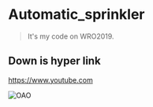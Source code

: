 # Automatic_sprinkler
>It's my code on WRO2019.

## Down is hyper link

<https://www.youtube.com>

![OAO](https://www.google.com/imgres?imgurl=https%3A%2F%2Flookaside.fbsbx.com%2Flookaside%2Fcrawler%2Fmedia%2F%3Fmedia_id%3D133932044032036&imgrefurl=https%3A%2F%2Fzh-tw.facebook.com%2Fpages%2Fcategory%2FMusician-Band%2FOAO.Techno%2Fposts%2F&docid=KHqDILnGO4AoHM&tbnid=fEhw9WPYtgPYZM%3A&vet=10ahUKEwjejdOxrp7lAhVO05QKHdE2CNAQMwg_KAAwAA..i&w=960&h=960&bih=821&biw=1440&q=OAO&ved=0ahUKEwjejdOxrp7lAhVO05QKHdE2CNAQMwg_KAAwAA&iact=mrc&uact=8"OAO")


